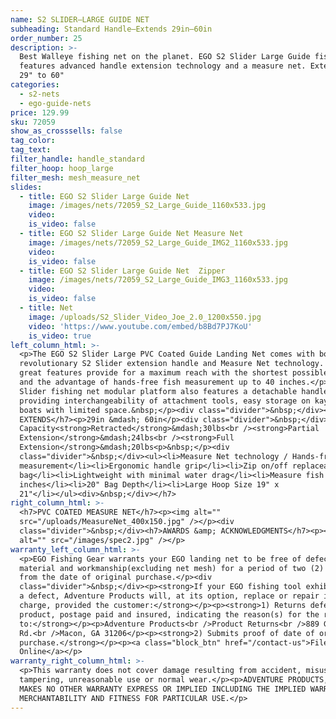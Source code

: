 ```yaml
---
name: S2 SLIDER—LARGE GUIDE NET
subheading: Standard Handle—Extends 29in–60in
order_number: 25
description: >-
  Best Walleye fishing net on the planet. EGO S2 Slider Large Guide fishing net
  features advanced handle extension technology and a measure net. Extends from
  29" to 60"
categories:
  - s2-nets
  - ego-guide-nets
price: 129.99
sku: 72059
show_as_crosssells: false
tag_color:
tag_text:
filter_handle: handle_standard
filter_hoop: hoop_large
filter_mesh: mesh_measure_net
slides:
  - title: EGO S2 Slider Large Guide Net
    image: /images/nets/72059_S2_Large_Guide_1160x533.jpg
    video:
    is_video: false
  - title: EGO S2 Slider Large Guide Net Measure Net
    image: /images/nets/72059_S2_Large_Guide_IMG2_1160x533.jpg
    video:
    is_video: false
  - title: EGO S2 Slider Large Guide Net  Zipper
    image: /images/nets/72059_S2_Large_Guide_IMG3_1160x533.jpg
    video:
    is_video: false
  - title: Net
    image: /uploads/S2_Slider_Video_Joe_2.0_1200x550.jpg
    video: 'https://www.youtube.com/embed/b8Bd7PJ7KoU'
    is_video: true
left_column_html: >-
  <p>The EGO S2 Slider Large PVC Coated Guide Landing Net comes with both the
  revolutionary S2 Slider extension handle and Measure Net technology. These two
  great features provide for a maximum reach with the shortest possible handle
  and the advantage of hands-free fish measurement up to 40 inches.</p><p>The S2
  Slider fishing net modular platform also features a detachable handle,
  providing interchangeability of attachment tools, easy storage on kayaks and
  boats with limited space.&nbsp;</p><div class="divider">&nbsp;</div><h7>HANDLE
  EXTENDS</h7><p>29in &mdash; 60in</p><div class="divider">&nbsp;</div><h7>Load
  Capacity<strong>Retracted</strong>&mdash;30lbs<br /><strong>Partial
  Extension</strong>&mdash;24lbs<br /><strong>Full
  Extension</strong>&mdash;20lbs<p>&nbsp;</p><div
  class="divider">&nbsp;</div><ul><li>Measure Net technology / Hands-free fish
  measurement</li><li>Ergonomic handle grip</li><li>Zip on/off replaceable mesh
  bag</li><li>Lightweight with minimal water drag</li><li>Measure fish up to 40
  inches</li><li>20" Bag Depth</li><li>Large Hoop Size 19" x
  21"</li></ul><div>&nbsp;</div></h7>
right_column_html: >-
  <h7>PVC COATED MEASURE NET</h7><p><img alt=""
  src="/uploads/MeasureNet_400x150.jpg" /></p><div
  class="divider">&nbsp;</div><h7>AWARDS &amp; ACKNOWLEDGMENTS</h7><p><img
  alt="" src="/images/spec2.jpg" /></p>
warranty_left_column_html: >-
  <p>EGO Fishing Gear warrants your EGO landing net to be free of defects in
  material and workmanship(excluding net mesh) for a period of two (2) years
  from the date of original purchase.</p><div
  class="divider">&nbsp;</div><p><strong>If your EGO fishing tool exhibits such
  a defect, Adventure Products will, at its option, replace or repair it without
  charge, provided the customer:</strong></p><p><strong>1) Returns defective
  product, postage paid and insured, indicating the reason(s) for the return
  to:</strong></p><p>Adventure Products<br />Product Returns<br />889 Guy Paine
  Rd.<br />Macon, GA 31206</p><p><strong>2) Submits proof of date of original
  purchase.</strong></p><p><a class="block_btn" href="/contact-us">File Claim
  Online</a></p>
warranty_right_column_html: >-
  <p>This warranty does not cover damage resulting from accident, misuse, abuse,
  tampering, unreasonable use or normal wear.</p><p>ADVENTURE PRODUCTS, INC.
  MAKES NO OTHER WARRANTY EXPRESS OR IMPLIED INCLUDING THE IMPLIED WARRANTIES OF
  MERCHANTABILITY AND FITNESS FOR PARTICULAR USE.</p>
---
```

